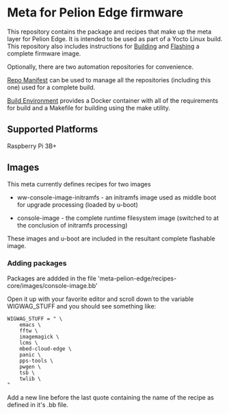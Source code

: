 # Meta for Pelion Edge firmware

This repository contains the package and recipes that make up the meta layer for Pelion Edge.  It is intended to be used as part of a Yocto Linux build.
This repository also includes instructions for [Building](BUILD.md) and [Flashing](https://github.com/armpelionedge/meta-pelion-edge/blob/master/FLASH.md) a complete firmware image.

Optionally, there are two automation repositories for convenience.

[Repo Manifest](https://github.com/armpelionedge/manifest-pelion-edge) can be used to manage all the repositories (including this one) used for a complete build.

[Build Environment](https://github.com/armpelionedge/build-pelion-edge) provides a Docker container with all of the requirements for build and a Makefile for building using the make utility.


## Supported Platforms
Raspberry Pi 3B+

## Images
This meta currently defines recipes for two images

* ww-console-image-initramfs - an initramfs image used as middle boot for upgrade processing (loaded by u-boot)

* console-image - the complete runtime filesystem image (switched to at the conclusion of initramfs processing)

These images and u-boot are included in the resultant complete flashable image.



### Adding packages
Packages are addded in the file 'meta-pelion-edge/recipes-core/images/console-image.bb'

Open it up with your favorite editor and scroll down to the variable WIGWAG_STUFF and you should see something like:

```
WIGWAG_STUFF = " \
    emacs \
    fftw \
    imagemagick \
    lcms \
    mbed-cloud-edge \
    panic \
    pps-tools \
    pwgen \
    tsb \
    twlib \
"
```

Add a new line before the last quote containing the name of the recipe as defined in it's <recipe>.bb file.
